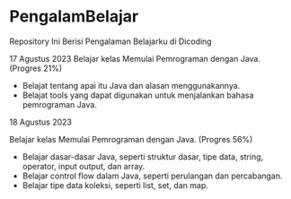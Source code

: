 # PengalamBelajar
Repository  Ini Berisi Pengalaman Belajarku di Dicoding

17 Agustus 2023
Belajar kelas Memulai Pemrograman dengan Java. (Progres 21%)
 - Belajat tentang apai itu Java dan alasan menggunakannya.
 - Belajat tools yang dapat digunakan untuk menjalankan bahasa pemrograman Java.

18 Agustus 2023

Belajar kelas Memulai Pemrograman dengan Java. (Progres 56%)
  - Belajar dasar-dasar Java, seperti struktur dasar, tipe data, string, operator, input output, dan array.
  - Belajar control flow dalam Java, seperti perulangan dan percabangan.
  - Belajar tipe data koleksi, seperti list, set, dan map.
